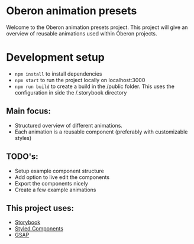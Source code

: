 # Oberon animation presets
Welcome to the Oberon animation presets project. This project will give an overview of reusable animations used within Oberon projects.

# Development setup
- `npm install` to install dependencies
- `npm start` to run the project locally on localhost:3000
- `npm run build` to create a build in the /public folder. This uses the configuration in side the /.storybook directory

## Main focus:
- Structured overview of different animations.
- Each animation is a reusable component (preferably with customizable styles)

## TODO's:
- Setup example component structure
- Add option to live edit the components
- Export the components nicely
- Create a few example animations

## This project uses:
- [Storybook](https://github.com/storybooks/storybook)
- [Styled Components](https://www.styled-components.com/)
- [GSAP](https://greensock.com/)